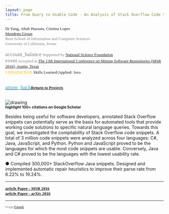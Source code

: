 ```yaml
---
layout: page
title: From Query to Usable Code - An Analysis of Stack Overflow Code Snippets
---
```



<div style="font-family: 'Alata'; font-size: small;">
<span>Di Yang, Aftab Hussain, Cristina Lopes  <br></span>

<span style="color: gray;">
<a href="http://mondego.ics.uci.edu/">Mondego Group</a><br>
 Bren School of Information and Computer Sciences<br>
  University of California, Irvine 
<br> 
<br> <span class="material-symbols-outlined" style="font-size: 13pt;">account_balance</span> 
Supported by <a href = "https://www.nsf.gov/">National Science Foundation</a>
<br> 
<span class="material-symbols-outlined" style="font-size: 13pt;">event</span>  
Accepted at <a href="https://2016.msrconf.org/#/home">The 13th International Conference on Mining Software Repositories (MSR 2016), Austin, Texas</a>
</span> 

<br>
<span class="material-symbols-outlined" style="font-size: 13pt; color: #F9C50F;">construction</span>  
Skills Learned/Applied: Java </a></span> 

<br>
<br>

<a href="../Projects/index.html#query-sof-menu"><span class="material-symbols-outlined" style="color: #1ba2d6; font-size: 13pt;">arrow_back</span><b>Return to Projects</b></a>
<br>
<br>
</div>

<style>
img {
  display: block;
  margin-left: auto;
  margin-right: auto;
  max-width: 100%;
  height: auto;
}
</style>

<img src="../images/projects/sof/back.jpg" alt="drawing"/>



<small>
<b>
<span class="material-symbols-outlined"> highlight </span>100+ citations on Google Scholar
</b>
</small>

Besides being useful for software developers, annotated Stack Overflow snippets
can potentially serve as the basis for automated tools that provide working
code solutions to specific natural language queries.  Towards this goal, we
investigated the compilability of Stack Overflow code snippets. A total of 3
million code snippets were analyzed across four languages: C\#, Java,
JavaScript, and Python. Python and JavaScript proved to be the languages for
which the most code snippets are usable. Conversely, Java and C\# proved to be
the languages with the lowest usability rate.

● Compiled 300,000+ StackOverflow Java snippets. Designed and implemented automatic repair heuristics to improve their parse rate from 6.22% to 19.24%.

_________________


<div style="font-family: 'Alata'; font-size: small;">
<b>
<a href="https://dl.acm.org/doi/10.1145/2901739.2901767">
<span class="material-symbols-outlined"> article </span>Paper - MSR 2016
</a>
<br>
<a href="https://arxiv.org/abs/1605.04464">
<span class="material-symbols-outlined"> article </span>Paper - arXiv 2016 
</a>
</b>
</div>

_____________

<p style="color:gray;font-size:8pt;"><small>Image:<a href="https://www.freepik.com/search?format=search&last_filter=page&last_value=2&page=2&query=analysis+#uuid=9eb357bf-660a-4221-8a83-1d0abe029c41" target="_blank">Freepik</a></small></p>
	
